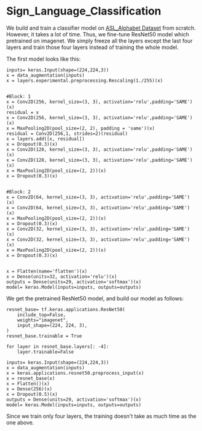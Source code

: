 # Sign_Language_Classification


We build and train a classifier model on [ASL_Alphabet Dataset](https://www.kaggle.com/datasets/grassknoted/asl-alphabet) from scratch. However, it takes a lot of time. Thus, we fine-tune ResNet50 model which pretrained on imagenet. We simply freeze all the layers except the last four layers and train those four layers instead of training the whole model.


The first model looks like this:

    inputs= keras.Input(shape=(224,224,3))
    x = data_augmentation(inputs)
    x = layers.experimental.preprocessing.Rescaling(1./255)(x)


    #Block: 1
    x = Conv2D(256, kernel_size=(3, 3), activation='relu',padding='SAME')(x)
    residual = x
    x = Conv2D(256, kernel_size=(3, 3), activation='relu',padding='SAME')(x)
    x = MaxPooling2D(pool_size=(2, 2), padding = 'same')(x)
    residual = Conv2D(256,1, strides=2)(residual)
    x = layers.add([x, residual])
    x = Dropout(0.3)(x)
    x = Conv2D(128, kernel_size=(3, 3), activation='relu',padding='SAME')(x)
    x = Conv2D(128, kernel_size=(3, 3), activation='relu',padding='SAME')(x)
    x = MaxPooling2D(pool_size=(2, 2))(x)
    x = Dropout(0.3)(x)


    #Block: 2
    x = Conv2D(64, kernel_size=(3, 3), activation='relu',padding='SAME')(x)
    x = Conv2D(64, kernel_size=(3, 3), activation='relu',padding='SAME')(x)
    x = MaxPooling2D(pool_size=(2, 2))(x)
    x = Dropout(0.3)(x)
    x = Conv2D(32, kernel_size=(3, 3), activation='relu',padding='SAME')(x)
    x = Conv2D(32, kernel_size=(3, 3), activation='relu',padding='SAME')(x)
    x = MaxPooling2D(pool_size=(2, 2))(x)
    x = Dropout(0.3)(x)


    x = Flatten(name='flatten')(x)
    x = Dense(units=32, activation='relu')(x)
    outputs = Dense(units=29, activation='softmax')(x)
    model= keras.Model(inputs=inputs, outputs=outputs)


We get the pretrained ResNet50 model, and build our model as follows:

    resnet_base= tf.keras.applications.ResNet50(
        include_top=False,
        weights="imagenet",
        input_shape=(224, 224, 3),
    )
    resnet_base.trainable = True
    
    for layer in resnet_base.layers[: -4]:
        layer.trainable=False
    
    inputs= keras.Input(shape=(224,224,3))
    x = data_augmentation(inputs)
    x = keras.applications.resnet50.preprocess_input(x)
    x = resnet_base(x)
    x = Flatten()(x)
    x = Dense(256)(x)
    x = Dropout(0.5)(x)
    outputs = Dense(units=29, activation='softmax')(x)
    model= keras.Model(inputs=inputs, outputs=outputs)
  
Since we train only four layers, the training doesn't take as much time as the one above.
